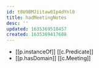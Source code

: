```yaml
---
id: t8U9BMJiitaw0Ip4dYnl0
title: hadMeetingNotes
desc: ''
updated: 1635369518457
created: 1635369417688
---
```


- [[p.instanceOf]] [[c.Predicate]]
- [[p.hasDomain]] [[c.Meeting]]
